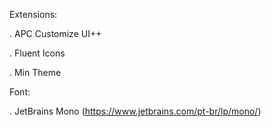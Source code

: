 Extensions:

  . APC Customize UI++
  
  . Fluent Icons
  
  . Min Theme

Font: 

  . JetBrains Mono (https://www.jetbrains.com/pt-br/lp/mono/)

  

